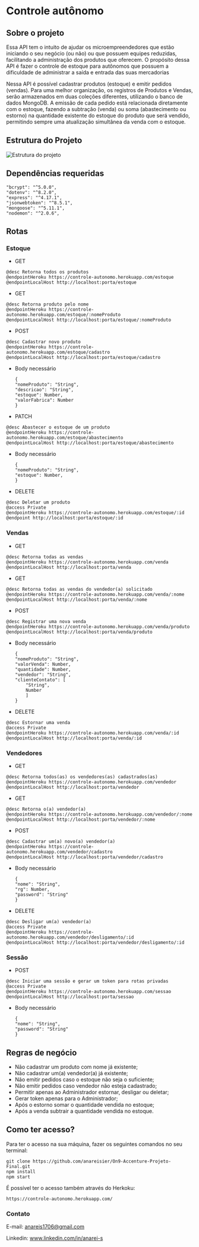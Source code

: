 # Controle autônomo

## Sobre o projeto
Essa API tem o intuito de ajudar os microempreendedores que estão iniciando o seu negócio (ou não) ou que possuem equipes reduzidas, facilitando a administração dos produtos que oferecem. O propósito dessa API é fazer o controle de estoque para autônomos que possuem a dificuldade de administrar a saída e entrada das suas mercadorias

Nessa API é possível cadastrar produtos (estoque) e emitir pedidos (vendas). Para uma melhor organização, os registros de Produtos e Vendas, serão armazenados em duas coleções diferentes, utilizando o banco de dados MongoDB. A emissão de cada pedido está relacionada diretamente com o estoque, fazendo a subtração (venda) ou soma (abastecimento ou estorno) na quantidade existente do estoque do produto que será vendido, permitindo sempre uma atualização simultânea da venda com o estoque.

## Estrutura do Projeto

![Estrutura do projeto](estrutura_projeto.png)

## Dependências requeridas

    "bcrypt": "^5.0.0",
    "dotenv": "^8.2.0",
    "express": "^4.17.1",
    "jsonwebtoken": "^8.5.1",
    "mongoose": "^5.11.1",
    "nodemon": "^2.0.6",
    

## Rotas

### Estoque

- GET

```
@desc Retorna todos os produtos
@endpointHeroku https://controle-autonomo.herokuapp.com/estoque
@endpointLocalHost http://localhost:porta/estoque
```

- GET

```
@desc Retorna produto pelo nome
@endpointHeroku https://controle-autonomo.herokuapp.com/estoque/:nomeProduto
@endpointLocalHost http://localhost:porta/estoque/:nomeProduto
```

- POST

```
@desc Cadastrar novo produto
@endpointHeroku https://controle-autonomo.herokuapp.com/estoque/cadastro
@endpointLocalHost http://localhost:porta/estoque/cadastro
```
    
 - Body necessário

    ```
    {
    "nomeProduto": "String",
    "descricao": "String",
    "estoque": Number,
    "valorFabrica": Number
    }
    ```

- PATCH


```
@desc Abastecer o estoque de um produto
@endpointHeroku https://controle-autonomo.herokuapp.com/estoque/abastecimento
@endpointLocalHost http://localhost:porta/estoque/abastecimento
```

 - Body necessário

    ```
    {
    "nomeProduto": "String",
    "estoque": Number,
    }
    ```

- DELETE

```
@desc Deletar um produto
@access Private 
@endpointHeroku https://controle-autonomo.herokuapp.com/estoque/:id
@endpoint http://localhost:porta/estoque/:id
```

### Vendas

- GET

```
@desc Retorna todas as vendas
@endpointHeroku https://controle-autonomo.herokuapp.com/venda
@endpointLocalHost http://localhost:porta/venda
```

- GET

```
@desc Retorna todas as vendas do vendedor(a) solicitado
@endpointHeroku https://controle-autonomo.herokuapp.com/venda/:nome
@endpointLocalHost http://localhost:porta/venda/:nome
```

- POST

```
@desc Registrar uma nova venda
@endpointHeroku https://controle-autonomo.herokuapp.com/venda/produto
@endpointLocalHost http://localhost:porta/venda/produto

```

- Body necessário

    ```
    {
    "nomeProduto": "String",
    "valorVenda": Number,
    "quantidade": Number,
    "vendedor": "String",
    "clienteContato": [
        "String",
        Number
        ]
    }
    ```

- DELETE

```
@desc Estornar uma venda 
@access Private 
@endpointHeroku https://controle-autonomo.herokuapp.com/venda/:id
@endpointLocalHost http://localhost:porta/venda/:id
```
### Vendedores

- GET

```
@desc Retorna todos(as) os vendedores(as) cadastrados(as)
@endpointHeroku https://controle-autonomo.herokuapp.com/vendedor
@endpointLocalHost http://localhost:porta/vendedor
```

- GET

```
@desc Retorna o(a) vendedor(a)
@endpointHeroku https://controle-autonomo.herokuapp.com/vendedor/:nome
@endpointLocalHost http://localhost:porta/vendedor/:nome
```

- POST

```
@desc Cadastrar um(a) novo(a) vendedor(a)
@endpointHeroku https://controle-autonomo.herokuapp.com/vendedor/cadastro
@endpointLocalHost http://localhost:porta/vendedor/cadastro

```

- Body necessário

    ```
    {
    "nome": "String",
    "rg": Number,
    "password": "String"
    }
    ```

- DELETE

```
@desc Desligar um(a) vendedor(a) 
@access Private 
@endpointHeroku https://controle-autonomo.herokuapp.com/vendedor/desligamento/:id
@endpointLocalHost http://localhost:porta/vendedor/desligamento/:id
```
### Sessão

- POST

```
@desc Iniciar uma sessão e gerar um token para rotas privadas
@access Private 
@endpointHeroku https://controle-autonomo.herokuapp.com/sessao
@endpointLocalHost http://localhost:porta/sessao

```

- Body necessário

    ```
    {
    "nome": "String",
    "password": "String"
    }
    ```


## Regras de negócio 

- Não cadastrar um produto com nome já existente;
- Não cadastrar um(a) vendedor(a) já existente;
- Não emitir pedidos caso o estoque não seja o suficiente;
- Não emitir pedidos caso vendedor não esteja cadastrado;
- Permitir apenas ao Administrador estornar, desligar ou deletar; 
- Gerar token apenas para o Administrador;
- Após o estorno somar o quantidade vendida no estoque;
- Após a venda subtrair a quantidade vendida no estoque.


## Como ter acesso?

Para ter o acesso na sua máquina, fazer os seguintes comandos no seu terminal:

```
git clone https://github.com/anareisier/On9-Accenture-Projeto-Final.git
npm install
npm start
```

É possível ter o acesso também através do Herkoku:

```
https://controle-autonomo.herokuapp.com/
```


### Contato

E-mail: anareis1706@gmail.com

Linkedin:  www.linkedin.com/in/anarei-s